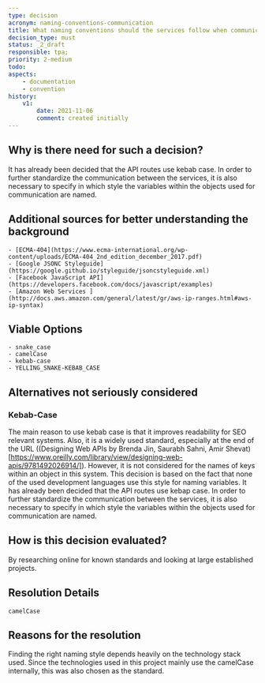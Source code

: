 ```yaml
---
type: decision
acronym: naming-conventions-communication
title: What naming conventions should the services follow when communicating?
decision_type: must
status: _2_draft
responsible: tpa;
priority: 2-medium
todo:
aspects:
    - documentation
    - convention
history:
    v1:
        date: 2021-11-06
        comment: created initially
---
```


## Why is there need for such a decision?

It has already been decided that the API routes use kebab case. In order to further standardize the communication between the services, it is also necessary to specify in which style the variables within the objects used for communication are named.

## Additional sources for better understanding the background

    - [ECMA-404](https://www.ecma-international.org/wp-content/uploads/ECMA-404_2nd_edition_december_2017.pdf)
    - [Google JSONC Styleguide](https://google.github.io/styleguide/jsoncstyleguide.xml)
    - [Facebook JavaScript API](https://developers.facebook.com/docs/javascript/examples)
    - [Amazon Web Services ](http://docs.aws.amazon.com/general/latest/gr/aws-ip-ranges.html#aws-ip-syntax)

## Viable Options

    - snake_case
    - camelCase
    - kebab-case
    - YELLING_SNAKE-KEBAB_CASE

## Alternatives not seriously considered

### Kebab-Case

The main reason to use kebab case is that it improves readability for SEO relevant systems. Also, it is a widely used standard, especially at the end of the URL ((Designing Web APIs
by Brenda Jin, Saurabh Sahni, Amir Shevat)[https://www.oreilly.com/library/view/designing-web-apis/9781492026914/]). However, it is not considered for the names of keys within an object in this system. This decision is based on the fact that none of the used development languages use this style for naming variables.
It has already been decided that the API routes use kebap case. In order to further standardize the communication between the services, it is also necessary to specify in which style the variables within the objects used for communication are named.

## How is this decision evaluated?

By researching online for known standards and looking at large established projects.

## Resolution Details

```
camelCase
```

## Reasons for the resolution

Finding the right naming style depends heavily on the technology stack used. Since the technologies used in this project mainly use the camelCase internally, this was also chosen as the standard.
